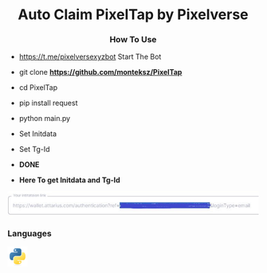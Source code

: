 <h1 align="center">Auto Claim PixelTap by Pixelverse</h1>
<h3 align="center">How To Use</h3>

- https://t.me/pixelversexyzbot Start The Bot

- git clone **https://github.com/monteksz/PixelTap**

- cd PixelTap

- pip install request

- python main.py

- Set Initdata

- Set Tg-Id

- **DONE**

- **Here To get Initdata and Tg-Id**
<img align="center" src="https://github.com/monteksz/Attarius/blob/main/reff.jpg">

<h3 align="left">Languages</h3>
<p align="left"> <a href="https://www.python.org" target="_blank" rel="noreferrer"> <img src="https://raw.githubusercontent.com/devicons/devicon/master/icons/python/python-original.svg" alt="python" width="40" height="40"/> </a> </p>
